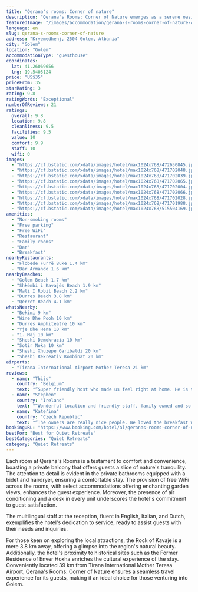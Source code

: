 ```yaml
---
title: "Qerana's rooms: Corner of nature"
description: "Qerana's Rooms: Corner of Nature emerges as a serene oasis in Golem, merely a stone's throw away from the pristine Golem Beach."
featuredImage: "/images/accommodation/qerana-s-rooms-corner-of-nature-472650845.jpg"
language: en
slug: qerana-s-rooms-corner-of-nature
address: "Kryemedhenj, 2504 Golem, Albania"
city: "Golem"
location: "Golem"
accommodationType: "guesthouse"
coordinates:
  lat: 41.26069656
  lng: 19.5405124
price: "US$35"
priceFrom: 35
starRating: 3
rating: 9.8
ratingWords: "Exceptional"
numberOfReviews: 21
ratings:
  overall: 9.8
  location: 9.8
  cleanliness: 9.5
  facilities: 9.5
  value: 10
  comfort: 9.9
  staff: 10
  wifi: 0
images:
  - "https://cf.bstatic.com/xdata/images/hotel/max1024x768/472650845.jpg?k=ac077de0c6042ae57be70329eb030a97a29b1e4938b2b542dce6d8eee4b18404&o=&hp=1"
  - "https://cf.bstatic.com/xdata/images/hotel/max1024x768/471702048.jpg?k=a0937b446d623154165b0c4537d153ca036ed7c6314871ac158170c19ae88082&o=&hp=1"
  - "https://cf.bstatic.com/xdata/images/hotel/max1024x768/471702039.jpg?k=fe62a8b2da407a1cd515ea9525fe7b75c57f7c0fc9041b37cae764ac806243e9&o=&hp=1"
  - "https://cf.bstatic.com/xdata/images/hotel/max1024x768/471702065.jpg?k=976d7088f0256766117d399e9f2456548e263d57f41f9075a11104ebfb3b5b17&o=&hp=1"
  - "https://cf.bstatic.com/xdata/images/hotel/max1024x768/471702004.jpg?k=662d0a9505d54343fd0ff104e2b3dcfb2db7034b7ee38b59c5459f56d3a3344e&o=&hp=1"
  - "https://cf.bstatic.com/xdata/images/hotel/max1024x768/471702066.jpg?k=dee87e0c6861aef4660ebd5dd6ee6623f46437410d89f69824dcfcd080191e22&o=&hp=1"
  - "https://cf.bstatic.com/xdata/images/hotel/max1024x768/471702028.jpg?k=db25392b3bff0f47f270b0245ddb060a88052ae4d6c8bb7990a91f307eeae554&o=&hp=1"
  - "https://cf.bstatic.com/xdata/images/hotel/max1024x768/471701988.jpg?k=fdab654e672b9d9a618f7e4ead20a60e560877e80a91391f00dfe8df316fbaf0&o=&hp=1"
  - "https://cf.bstatic.com/xdata/images/hotel/max1024x768/515504169.jpg?k=03dcea167050e229b07f465319095e2732f13601505cbfd2d5b70f85c8e0a9d1&o=&hp=1"
amenities:
  - "Non-smoking rooms"
  - "Free parking"
  - "Free WiFi"
  - "Restaurant"
  - "Family rooms"
  - "Bar"
  - "Breakfast"
nearbyRestaurants:
  - "Flobede Furrë Buke 1.4 km"
  - "Bar Armando 1.6 km"
nearbyBeaches:
  - "Golem Beach 1.7 km"
  - "Shkëmbi i Kavajës Beach 1.9 km"
  - "Mali I Robit Beach 2.2 km"
  - "Durres Beach 3.8 km"
  - "Qerret Beach 4.1 km"
whatsNearby:
  - "Bekimi 9 km"
  - "Wine Dhe Pooh 10 km"
  - "Durres Amphiteatre 10 km"
  - "Yje Dhe Hena 10 km"
  - "1. Maj 10 km"
  - "Sheshi Demokracia 10 km"
  - "Sotir Noka 10 km"
  - "Sheshi Xhuzepe Garibaldi 20 km"
  - "Sheshi Rekreativ Kombinat 20 km"
airports:
  - "Tirana International Airport Mother Teresa 21 km"
reviews:
  - name: "Thijs"
    country: "Belgium"
    text: "“Super friendly host who made us feel right at home. He is very passionate about the way he runs his guesthouse and the experience of his visitors. The house is beautiful and clean, with a nice quiet garden and an amazing view. Hairdryer is there,...”"
  - name: "Stephen"
    country: "Ireland"
    text: "“Wonderful location and friendly staff, family owned and so hospitable. Loved the breakfast, fresh local produce.”"
  - name: "Kateřina"
    country: "Czech Republic"
    text: "“The owners are really nice people. We loved the breakfast with homemade donuts. Quiet location, nice views.”"
bookingURL: "https://www.booking.com/hotel/al/qeranas-rooms-corner-of-nature-golem1.en-gb.html?aid=8035640"
bestFor: "Best for Quiet Retreats"
bestCategories: "Quiet Retreats"
category: "Quiet Retreats"
---
```


Each room at Qerana's Rooms is a testament to comfort and convenience, boasting a private balcony that offers guests a slice of nature's tranquility. The attention to detail is evident in the private bathrooms equipped with a bidet and hairdryer, ensuring a comfortable stay. The provision of free WiFi across the rooms, with select accommodations offering enchanting garden views, enhances the guest experience. Moreover, the presence of air conditioning and a desk in every unit underscores the hotel's commitment to guest satisfaction.

The multilingual staff at the reception, fluent in English, Italian, and Dutch, exemplifies the hotel's dedication to service, ready to assist guests with their needs and inquiries.

For those keen on exploring the local attractions, the Rock of Kavaje is a mere 3.8 km away, offering a glimpse into the region's natural beauty. Additionally, the hotel's proximity to historical sites such as the Former Residence of Enver Hoxha enriches the cultural experience of the stay. Conveniently located 39 km from Tirana International Mother Teresa Airport, Qerana's Rooms: Corner of Nature ensures a seamless travel experience for its guests, making it an ideal choice for those venturing into Golem.